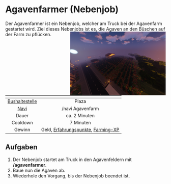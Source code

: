 # Agavenfarmer (Nebenjob)
Der Agavenfarmer ist ein Nebenjob, welcher am Truck bei der Agavenfarm gestartet wird. Ziel dieses Nebenjobs ist es, die Agaven an den Büschen auf der Farm zu pflücken. <img align="right" width="300" eight="150" src="../../../assets/image/nebenjobs/Agavenfarm.png">


| <!-- --> | <!-- --> |
| :-: | :-: |
| [Bushaltestelle](../../pages/öpnv/bus.md) | Plaza |
| [Navi](../../pages/allgemein/navigation.md) | /navi Agavenfarm |
| Dauer | ca. 2 Minuten |
| Cooldown | 7 Minuten |
| Gewinn | Geld, [Erfahrungspunkte](../../pages/allgemein/level.md), [Farming-XP](../../pages/skills/farming.md) |


## Aufgaben

1. Der Nebenjob startet am Truck in den Agavenfeldern mit **/agavenfarmer**.
2. Baue nun die Agaven ab.
3. Wiederhole den Vorgang, bis der Nebenjob beendet ist.
